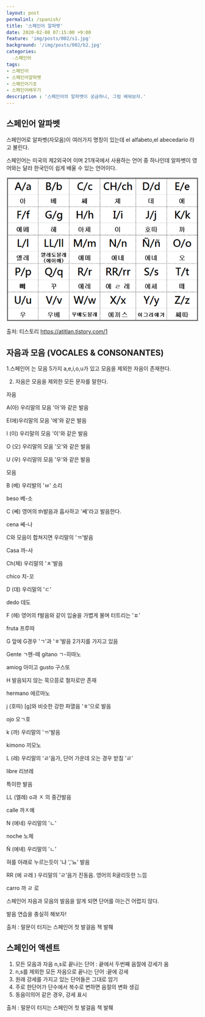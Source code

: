 ```yaml
---
layout: post
permalinl: /spanish/
title: '스페인어 알파벳'
date: 2020-02-08 07:15:00 +9:00
feature: 'img/posts/002/s1.jpg'
background: '/img/posts/002/b2.jpg'
categories: 
  -스페인어
tags: 
- 스페인어
- 스페인어알파벳
- 스페인어기초
- 스페인어배우기 
description : '스페인어의 알파벳이 궁금하니, 그럼 배워보자.'
---
```


## 스페인어 알파벳

스페인어로 알파벳(자모음)이 여러가지 명칭이 있는데 el alfabeto,el abecedario 라고 불린다. 

스페인어는 미국의 제2외국어 이며 21개국에서 사용하는 언어 중 하나인데  알파벳이 영어와는 달라 한국인이 쉽게 배울 수 있는 언어이다. 



![알파벳](/img/posts/002/001.png)

   출처: 티스토리 https://atitlan.tistory.com/1

##  자음과 모음 (VOCALES & CONSONANTES) 

1.스페인어 는 모음 5가지 a,e,i,o,u가 있고 모음을 제외한 자음이 존재한다.

2. 자음은 모음을 제외한 모든 문자를 말한다. 



자음 

A(아)  우리말의 모음 '아'와 같은 발음 

E(에)우리말의 모음 '에'와 같은 발음

I  (이) 우리말의 모음 '이'와 같은 발음 

O (오) 우리말의 모음 '오'와 같은 발음 

U (우) 우리말의 모음 '우'와 같은 발음 



모음 

B (베)  우리발의 'ㅂ' 소리

beso 베-소 

C (쎄) 영어의 th발음과 흡사하고 '쎄'라고 발음한다. 

cena 쎄-나 

C와 모음이 합쳐지면 우리말의 'ㄲ'발음 

Casa 까-사 

Ch(체) 우리말의 'ㅊ'발음 

chico 치-꼬 

D (데) 우리말의 'ㄷ'

dedo  데도

F (헤) 영어의 f발음와 같이 입술을 가볍게 물며 터트리는 'ㅍ' 

fruta 프루따 

G 앞에 G경우 'ㄱ'과 'ㅎ'발음 2가지를 가지고 있음 

Gente ㄱ헨-떼  gitano ㄱ-히따노 

amiog 아미고 gusto 구스또 

H 발음되지 않는 묵으믕로 철자로만 존재 

hermano 에르마노 

j (호따) [g]와 비슷한 강한 파열음 'ㅎ'으로 발음 

ojo 오ㄱ호 

k  (까)  우리말의 'ㄲ'발음 

kimono 끼모노 

L (레) 우리말의 'ㄹ'음가, 단어 가운데 오는 경우 받침 'ㄹ'

libre 리브레 



특이한 발음 

LL (엘례) o과 ㅈ 의 중간발음 

calle 까ㅈ예 

N (에네) 우리말의 'ㄴ'

noche 노체 

 Ñ (에녜) 우리말의 'ㄴ'

혀를 아래로 누르는듯이 '냐 ','뇨' 발음 

RR (에 ㄹ레 ) 우리말의 'ㄹ'음가 진동음. 영어의 R굴리듯한 느낌 

carro 까 ㄹ 로



스페인어 자음과 모음의 발음을 알게 되면 단어를 아는건 어렵지 않다.

발음 연습을 충실히 해보자! 



출처 : 말문이 터지는 스페인어 첫 발걸음 책 발췌 



## 스페인어 액센트 

1. 모든 모음과 자음 n,s로 끝나는 단어 : 끝에서 두번째 음절에 강세가 옴
2. n,s를 제외한 모든 자음으로 끝나는 단어 :끝에 강세 
3. 원래 강세를 가지고 있는 단어들은 그대로 암기 
4. 주로 한단어가 단수에서 복수로 변하면 음절의 변화 생김 
5. 동음이의어 같은 경우, 강세 표시 

출처 : 말문이 터지는 스페인어 첫 발걸음 책 발췌 